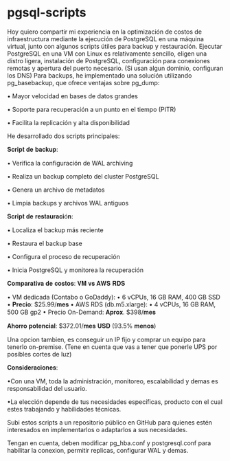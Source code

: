 # pgsql-scripts

Hoy quiero compartir mi experiencia en la optimización de costos de infraestructura mediante la ejecución de PostgreSQL en una máquina virtual, junto con algunos scripts útiles para backup y restauración.
Ejecutar PostgreSQL en una VM con Linux es relativamente sencillo, eligen una distro ligera, instalación de PostgreSQL, configuración para conexiones remotas y apertura del puerto necesario. (Si usan algun dominio, configuran los DNS)
Para backups, he implementado una solución utilizando pg_basebackup, que ofrece ventajas sobre pg_dump:

• Mayor velocidad en bases de datos grandes

• Soporte para recuperación a un punto en el tiempo (PITR)

• Facilita la replicación y alta disponibilidad


He desarrollado dos scripts principales:

𝐒𝐜𝐫𝐢𝐩𝐭 𝐝𝐞 𝐛𝐚𝐜𝐤𝐮𝐩: 

• Verifica la configuración de WAL archiving 

• Realiza un backup completo del cluster PostgreSQL 

• Genera un archivo de metadatos 

• Limpia backups y archivos WAL antiguos

𝐒𝐜𝐫𝐢𝐩𝐭 𝐝𝐞 𝐫𝐞𝐬𝐭𝐚𝐮𝐫𝐚𝐜𝐢ó𝐧: 

• Localiza el backup más reciente 

• Restaura el backup base 

• Configura el proceso de recuperación 

• Inicia PostgreSQL y monitorea la recuperación

𝐂𝐨𝐦𝐩𝐚𝐫𝐚𝐭𝐢𝐯𝐚 𝐝𝐞 𝐜𝐨𝐬𝐭𝐨𝐬: 𝐕𝐌 𝐯𝐬 𝐀𝐖𝐒 𝐑𝐃𝐒

• VM dedicada (Contabo o GoDaddy): • 6 vCPUs, 16 GB RAM, 400 GB SSD • 𝐏𝐫𝐞𝐜𝐢𝐨: $25.99/𝐦𝐞𝐬
• AWS RDS (db.m5.xlarge): • 4 vCPUs, 16 GB RAM, 500 GB gp2 • Precio On-Demand: 𝐀𝐩𝐫𝐨𝐱. $398/𝐦𝐞𝐬

𝐀𝐡𝐨𝐫𝐫𝐨 𝐩𝐨𝐭𝐞𝐧𝐜𝐢𝐚𝐥: $372.01/𝐦𝐞𝐬 𝐔𝐒𝐃 (93.5% 𝐦𝐞𝐧𝐨𝐬)

Una opcion tambien, es conseguir un IP fijo y comprar un equipo para tenerlo on-premise. (Tene en cuenta que vas a tener que ponerle UPS por posibles cortes de luz)

𝐂𝐨𝐧𝐬𝐢𝐝𝐞𝐫𝐚𝐜𝐢𝐨𝐧𝐞𝐬:

•Con una VM, toda la administración, monitoreo, escalabilidad y demas es responsabilidad del usuario.

•La elección depende de tus necesidades específicas, producto con el cual estes trabajando y habilidades técnicas.


Subi estos scripts a un repositorio público en GitHub para quienes estén interesados en implementarlos o adaptarlos a sus necesidades.


Tengan en cuenta, deben modificar pg_hba.conf y postgresql.conf para habilitar la conexion, permitir replicas, configurar WAL y demas.
